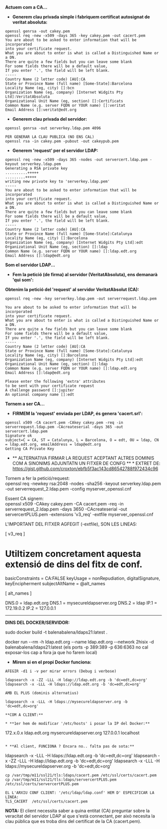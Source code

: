 **Actuem com a CA...**

* **Generem clau privada simple i fabriquem certificat autosignat de veritat absoluta:**
```
openssl genrsa -out cakey.pem
openssl req -new -x509 -days 365 -key cakey.pem -out cacert.pem
You are about to be asked to enter information that will be incorporated
into your certificate request.
What you are about to enter is what is called a Distinguished Name or a DN.
There are quite a few fields but you can leave some blank
For some fields there will be a default value,
If you enter '.', the field will be left blank.
-----
Country Name (2 letter code) [AU]:CA
State or Province Name (full name) [Some-State]:Barcelona
Locality Name (eg, city) []:bcn
Organization Name (eg, company) [Internet Widgits Pty Ltd]:VeritatAbsoluta
Organizational Unit Name (eg, section) []:Certificats
Common Name (e.g. server FQDN or YOUR name) []:veritat
Email Address []:veritat@edt.org
```

* **Generem clau privada del servidor:**
```
openssl genrsa -out serverkey.ldap.pem 4096
```
```
PER GENERAR LA CLAU PUBLICA (NO ENS CAL)
openssl rsa -in cakey.pem -pubout -out cakeypub.pem

```
* **Generem 'request' per el servidor LDAP:**
```
openssl req -new -x509 -days 365 -nodes -out servercert.ldap.pem -keyout serverkey.ldap.pem
Generating a RSA private key
..........+++++
.........+++++
writing new private key to 'serverkey.ldap.pem'
-----
You are about to be asked to enter information that will be incorporated
into your certificate request.
What you are about to enter is what is called a Distinguished Name or a DN.
There are quite a few fields but you can leave some blank
For some fields there will be a default value,
If you enter '.', the field will be left blank.
-----
Country Name (2 letter code) [AU]:CA
State or Province Name (full name) [Some-State]:Catalunya
Locality Name (eg, city) []:Barcelona
Organization Name (eg, company) [Internet Widgits Pty Ltd]:edt
Organizational Unit Name (eg, section) []:ldap
Common Name (e.g. server FQDN or YOUR name) []:ldap.edt.org
Email Address []:ldap@edt.org
```

**Som el servidor LDAP...**

* **Fem la petició (de firma) al servidor (VeritatAbsoluta), ens demanarà 'qui som':**

**Obtenim la petició del 'request' al servidor VeritatAbsolut (CA):**

```
openssl req -new -key serverkey.ldap.pem -out serverrequest.ldap.pem

You are about to be asked to enter information that will be incorporated
into your certificate request.
What you are about to enter is what is called a Distinguished Name or a DN.
There are quite a few fields but you can leave some blank
For some fields there will be a default value,
If you enter '.', the field will be left blank.
-----
Country Name (2 letter code) [AU]:CA
State or Province Name (full name) [Some-State]:Catalunya
Locality Name (eg, city) []:Barcelona
Organization Name (eg, company) [Internet Widgits Pty Ltd]:edt
Organizational Unit Name (eg, section) []:ldap
Common Name (e.g. server FQDN or YOUR name) []:ldap.edt.org
Email Address []:ldap@edt.org

Please enter the following 'extra' attributes
to be sent with your certificate request
A challenge password []:jupiter
An optional company name []:edt
```

**Tornem a ser CA...**

* **FIRMEM la 'request' enviada per LDAP, és genera 'cacert.srl':**
```
openssl x509 -CA cacert.pem -CAkey cakey.pem -req -in serverrequest.ldap.pem -CAcreateserial -days 365 -out servercert.ldap.pem
Signature ok
subject=C = CA, ST = Catalunya, L = Barcelona, O = edt, OU = ldap, CN = ldap.edt.org, emailAddress = ldap@edt.org
Getting CA Private Key
```

* ** ALTERNATIVA FIRMAR LA REQUEST ACEPTANT ALTRES DOMINIS COM A SINONIMS  ADJUNTATN UN FITXER DE CONFG ** *
EXTRET DE:
https://gist.github.com/croxton/ebfb5f3ac143cd86542788f972434c96

Tornem a fer la petició/request:  
openssl req -newkey rsa:2048 -nodes -sha256 -keyout serverkey.ldap.pem -out serverrequest_2.ldap.pem -config myserver_openssl.cnf  

Essent CA signem:  
openssl x509 -CAkey cakey.pem -CA cacert.pem -req -in serverrequest_2.ldap.pem -days 3650 -CAcreateserial -out servercertPLUS.pem -extensions 'v3_req' -extfile myserver_openssl.cnf

L'IMPORTANT DEL FITXER AGFEGIT (-extfile), SON LES LINEAS:

[ v3_req ]

# Utiltizem concretament aquesta extensió de dins del fitx de conf.

basicConstraints = CA:FALSE
keyUsage = nonRepudiation, digitalSignature, keyEncipherment
subjectAltName = @alt_names

[ alt_names ]

DNS.0 = ldap.edt.org
DNS.1 = mysecureldapserver.org
DNS.2 = ldap
IP.1 = 172.19.0.2
IP.2 = 127.0.0.1

-----------------------------------------------------------------------------------------------------  
**DINS DEL DOCKER/SERVIDOR:**

sudo docker build -t balenabalena/ldaps21:latest .

docker run --rm -h ldap.edt.org --name ldap.edt.org --network 2hisix -d balenabalena/ldaps21:latest
(els ports -p 389:389 -p 636:6363 no cal exposar-los cap a fora ja que ho farem local)

* **Mirem si en el propi Docker funciona:**
```
AFEGIR -d1 i -v per mirar errors (Debug i verbose)

ldapsearch -x -ZZ -LLL -H ldap://ldap.edt.org -b 'dc=edt,dc=org'
ldapsearch -x -LLL -H ldaps://ldap.edt.org -b 'dc=edt,dc=org'

AMB EL PLUS (dominis alternatius)

ldapsearch -x -LLL -H ldaps://mysecureldapserver.org -b 'dc=edt,dc=org'

**COM A CLIENT:**

* **1er hem de modificar '/etc/hosts' i posar la IP del Docker:**
```
172.x.0.x	ldap.edt.org mysercureldapserver.org 
127.0.0.1 localhost
```

* **Al client, FUNCIONA ? Encara no.. falta pas de sota:**
```
ldapsearch -x -LLL -H ldaps://ldap.edt.org -b 'dc=edt,dc=org'
ldapsearch -x -ZZ -LLL -H ldap://ldap.edt.org -b 'dc=edt,dc=org'
ldapsearch -x -LLL -H ldaps://mysecureldapserver.org -b 'dc=edt,dc=org'
```
cp /var/tmp/m11/ssl21/tls:ldaps/cacert.pem /etc/ssl/certs/cacert.pem
cp /var/tmp/m11/ssl21/tls:ldaps/servercertPLUS.pem /etc/ssl/certs/servercertPLUS.pem

EL L'ARXIU CONF CLIENT: '/etc/ldap/ldap.conf' HEM D' ESPECIFICAR LA LINEA:
TLS_CACERT	/etc/ssl/certs/cacert.pem
```

**NOTA:** El client necessita saber a quina entitat (CA) preguntar sobre la veracitat del servidor LDAP al que s'està connectant, per això necesita la clau pública que es troba dins del certificat de la CA (cacert.pem).


